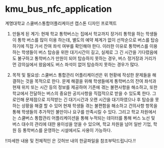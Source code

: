 # kmu_bus_nfc_application
계명대학교 스쿨버스통합어플리케이션 캡스톤 디자인 프로젝트

1. 만들게 된 계기: 
현재 학교 통학버스는 집에서 학교까지 장거리 통학을 하는 학생들이 통학 버스를 많이 이용 하는데, 별도의 예약 체계가 없이 선착순으로 버스를 탑승하기에 직접 가서 잔여 좌석 여부를 확인해야 한다. 이러한 이유로 통학버스를 이용하는 학생들이 버스 탑승을 위한 대기시간이 길고, 실제로 그 긴 시간을 기다렸음에도 불구하고 통학버스가 만원이 되어 탑승하지 못하는 경우, 버스 정거장과 거리가 먼 강의실에서 왔음에도 버스 좌석이 없어 탑승하지 못하는 경우가 많다.

2. 목적 및 필요성: 
스쿨버스 통합관리 어플리케이션은 위 현황에 작성한 문제들을 해결하는 것을 목적으로 한다. 문제 해결을 위해 학생들에게 통학버스의 잔여 좌석과 현재 위치 또는 시간 등의 정보를 제공하여 기존에 겪는 불편사항을 해소하고, 또한 학교에서 전달하는 버스의 중요한 공지사항을 직접적으로 받을 수 있도록 한다. 그로인해 문제점으로 지적받는 긴 대기시간과 오랜 시간을 대기하였으나 후 탑승을 못하는 상황을 해결 할 수 있어 현재 학생들 겪는 불편함을 해소하고 건의사항 항목을 통해 학생들의 추가적인 불만이나 요구를 만족시킬 수 있다. 그리고 학교 차원에서는 스쿨버스 통합관리 어플리케이션을 통해 누적되는 데이터를 통해 버스 노선 및 버스 대수의 관리에 대한 용이성을 얻을 수 있으며, 학교 차원을 넘어 일반 기업, 학원 등 통학버스를 운영하는 시설에서도 사용이 가능하다. 

!!자세한 내용 및 전체적인 은 깃허브 내의 한글파일을 참조부탁드립니다.!!
